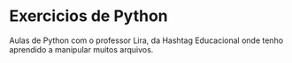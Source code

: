 # Exercicios de Python
 Aulas de Python com o professor Lira, da Hashtag Educacional onde tenho aprendido a manipular muitos arquivos.
